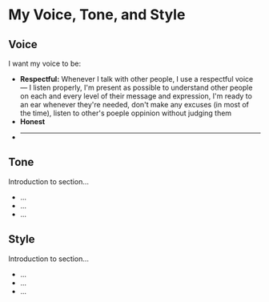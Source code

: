 # My Voice, Tone, and Style

<!-- Voice, Tone, and Style -->
<!-- Voice and Tone (Style, too) -->
<!-- Content Style Guide -->
<!-- Note: Even your headings can have your voice, tone, and style. -->


## Voice

I want my voice to be: 

- **Respectful:** Whenever I talk with other people, I use a respectful voice — I listen properly, I'm present as possible to understand other people on each and every level of their message and expression, I'm ready to an ear whenever they're needed, don't make any excuses (in most of the time), listen to other's poeple oppinion without judging them
- **Honest**
- ****

## Tone

Introduction to section…

- …
- …
- …

## Style

Introduction to section…

<!-- Consider including style tips on capitalization of headings (sentence or title case), words to avoid, or general grammar and mechanics dos and don’ts, etc.
See: https://styleguide.mailchimp.com/grammar-and-mechanics/-->

- …
- …
- …
